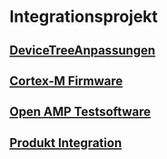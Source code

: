 # Integrationsprojekt

## [DeviceTreeAnpassungen](DeviceTree)  



## [Cortex-M Firmware](CortexmFirmware)  



## [Open AMP Testsoftware](OpenAmpTestsoftware)  



## [Produkt Integration](ProduktIntegration)  

